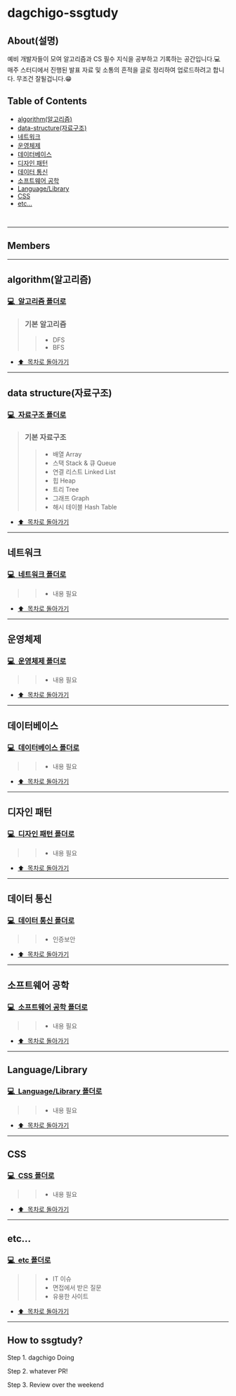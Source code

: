 # dagchigo-ssgtudy


## About(설명)

예비 개발자들이 모여 알고리즘과 CS 필수 지식을 공부하고 기록하는 공간입니다.💻  
매주 스터디에서 진행된 발표 자료 및 소통의 흔적을 글로 정리하여 업로드하려고 합니다. 무조건 잘될겁니다.😁


## Table of Contents

- [algorithm(알고리즘)](https://github.com/dagchigo-ssgtudy/dagchigo-ssgtudy/blob/main/README.md#algorithm%EC%95%8C%EA%B3%A0%EB%A6%AC%EC%A6%98)
- [data-structure(자료구조)](https://github.com/dagchigo-ssgtudy/dagchigo-ssgtudy/blob/main/README.md#data-structure%EC%9E%90%EB%A3%8C%EA%B5%AC%EC%A1%B0)
- [네트워크](https://github.com/dagchigo-ssgtudy/dagchigo-ssgtudy#%EB%84%A4%ED%8A%B8%EC%9B%8C%ED%81%AC)
- [운영체제](https://github.com/dagchigo-ssgtudy/dagchigo-ssgtudy#%EC%9A%B4%EC%98%81%EC%B2%B4%EC%A0%9C)
- [데이터베이스](https://github.com/dagchigo-ssgtudy/dagchigo-ssgtudy#%EB%8D%B0%EC%9D%B4%ED%84%B0%EB%B2%A0%EC%9D%B4%EC%8A%A4)
- [디자인 패턴](https://github.com/dagchigo-ssgtudy/dagchigo-ssgtudy#%EB%94%94%EC%9E%90%EC%9D%B8-%ED%8C%A8%ED%84%B4)
- [데이터 통신](https://github.com/dagchigo-ssgtudy/dagchigo-ssgtudy#%EB%8D%B0%EC%9D%B4%ED%84%B0-%ED%86%B5%EC%8B%A0)
- [소프트웨어 공학](https://github.com/dagchigo-ssgtudy/dagchigo-ssgtudy#%EC%86%8C%ED%94%84%ED%8A%B8%EC%9B%A8%EC%96%B4-%EA%B3%B5%ED%95%99)
- [Language/Library](https://github.com/dagchigo-ssgtudy/dagchigo-ssgtudy#languagelibrary)
- [CSS](https://github.com/dagchigo-ssgtudy/dagchigo-ssgtudy#css)
- [etc...](https://github.com/dagchigo-ssgtudy/dagchigo-ssgtudy#etc)
<br />

---
## Members
  
---
## algorithm(알고리즘)


### [ 💻  &nbsp;알고리즘 폴더로](https://github.com/dagchigo-ssgtudy/dagchigo-ssgtudy/tree/main/Algorithm#algorithm)
> ### 기본 알고리즘
>> * DFS
>> * BFS
- [⬆️ &nbsp;목차로 돌아가기](https://github.com/dagchigo-ssgtudy/dagchigo-ssgtudy#about%EC%84%A4%EB%AA%85)

---
## data structure(자료구조)

### [ 💻  &nbsp;자료구조 폴더로](https://github.com/dagchigo-ssgtudy/dagchigo-ssgtudy/tree/main/Data%20Structure#data-structure)
> ### 기본 자료구조
>> * 배열 Array
>> * 스택 Stack & 큐 Queue
>> * 연결 리스트 Linked List
>> * 힙 Heap
>> * 트리 Tree
>> * 그래프 Graph
>> * 해시 테이블 Hash Table
- [⬆️ &nbsp;목차로 돌아가기](https://github.com/dagchigo-ssgtudy/dagchigo-ssgtudy#about%EC%84%A4%EB%AA%85)

---
## 네트워크

### [ 💻  &nbsp;네트워크 폴더로](https://github.com/dagchigo-ssgtudy/dagchigo-ssgtudy/tree/main/%EB%84%A4%ED%8A%B8%EC%9B%8C%ED%81%AC#%EB%84%A4%ED%8A%B8%EC%9B%8C%ED%81%AC)
>> * 내용 필요
- [⬆️ &nbsp;목차로 돌아가기](https://github.com/dagchigo-ssgtudy/dagchigo-ssgtudy#about%EC%84%A4%EB%AA%85)

---
## 운영체제

### [ 💻  &nbsp;운영체제 폴더로](운영체제)
>> * 내용 필요
- [⬆️ &nbsp;목차로 돌아가기](https://github.com/dagchigo-ssgtudy/dagchigo-ssgtudy#about%EC%84%A4%EB%AA%85)

---
## 데이터베이스

### [ 💻  &nbsp;데이터베이스 폴더로](https://github.com/dagchigo-ssgtudy/dagchigo-ssgtudy/tree/main/%EB%8D%B0%EC%9D%B4%ED%84%B0%EB%B2%A0%EC%9D%B4%EC%8A%A4#%EB%8D%B0%EC%9D%B4%ED%84%B0%EB%B2%A0%EC%9D%B4%EC%8A%A4)
>> * 내용 필요
- [⬆️ &nbsp;목차로 돌아가기](https://github.com/dagchigo-ssgtudy/dagchigo-ssgtudy#about%EC%84%A4%EB%AA%85)

---
## 디자인 패턴

### [ 💻  &nbsp;디자인 패턴 폴더로](https://github.com/dagchigo-ssgtudy/dagchigo-ssgtudy/tree/main/%EB%94%94%EC%9E%90%EC%9D%B8%20%ED%8C%A8%ED%84%B4#%EB%94%94%EC%9E%90%EC%9D%B8-%ED%8C%A8%ED%84%B4)
>> * 내용 필요
- [⬆️ &nbsp;목차로 돌아가기](https://github.com/dagchigo-ssgtudy/dagchigo-ssgtudy#about%EC%84%A4%EB%AA%85)

---
## 데이터 통신

### [ 💻  &nbsp;데이터 통신 폴더로](https://github.com/dagchigo-ssgtudy/dagchigo-ssgtudy/tree/main/%EB%8D%B0%EC%9D%B4%ED%84%B0%20%ED%86%B5%EC%8B%A0#%EB%8D%B0%EC%9D%B4%ED%84%B0-%ED%86%B5%EC%8B%A0)
>> * 인증보안
- [⬆️ &nbsp;목차로 돌아가기](https://github.com/dagchigo-ssgtudy/dagchigo-ssgtudy#about%EC%84%A4%EB%AA%85)

---
## 소프트웨어 공학

### [ 💻  &nbsp;소프트웨어 공학 폴더로](https://github.com/dagchigo-ssgtudy/dagchigo-ssgtudy/tree/main/%EC%86%8C%ED%94%84%ED%8A%B8%EC%9B%A8%EC%96%B4%20%EA%B3%B5%ED%95%99#%EC%86%8C%ED%94%84%ED%8A%B8%EC%9B%A8%EC%96%B4-%EA%B3%B5%ED%95%99)
>> * 내용 필요
- [⬆️ &nbsp;목차로 돌아가기](https://github.com/dagchigo-ssgtudy/dagchigo-ssgtudy#about%EC%84%A4%EB%AA%85)

---
## Language/Library

### [ 💻  &nbsp;Language/Library 폴더로](https://github.com/dagchigo-ssgtudy/dagchigo-ssgtudy/tree/main/Language%5CLibrary#languagelibrary)
>> * 내용 필요
- [⬆️ &nbsp;목차로 돌아가기](https://github.com/dagchigo-ssgtudy/dagchigo-ssgtudy#about%EC%84%A4%EB%AA%85)

---
## CSS

### [ 💻  &nbsp;CSS 폴더로](https://github.com/dagchigo-ssgtudy/dagchigo-ssgtudy/tree/main/CSS#css)
>> * 내용 필요
- [⬆️ &nbsp;목차로 돌아가기](https://github.com/dagchigo-ssgtudy/dagchigo-ssgtudy#about%EC%84%A4%EB%AA%85)

---
## etc...

### [ 💻  &nbsp;etc 폴더로](https://github.com/dagchigo-ssgtudy/dagchigo-ssgtudy/tree/main/%EA%B7%B8%20%EC%99%B8#etc)
>> * IT 이슈
>> * 면접에서 받은 질문
>> * 유용한 사이트
- [⬆️ &nbsp;목차로 돌아가기](https://github.com/dagchigo-ssgtudy/dagchigo-ssgtudy#about%EC%84%A4%EB%AA%85)


---
## How to ssgtudy?
Step 1. dagchigo Doing

Step 2. whatever PR!

Step 3. Review over the weekend
